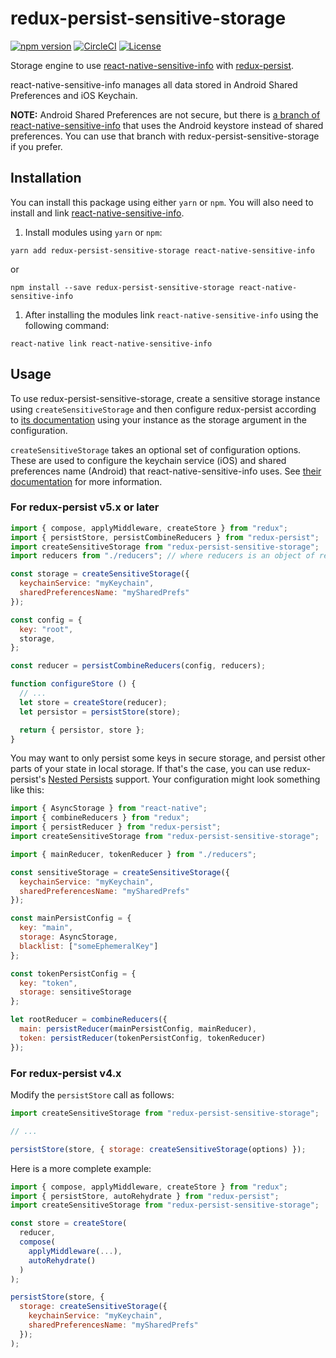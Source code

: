 # redux-persist-sensitive-storage

[![npm version](https://badge.fury.io/js/redux-persist-sensitive-storage.svg)](https://www.npmjs.com/package/redux-persist-sensitive-storage)
[![CircleCI](https://circleci.com/gh/CodingZeal/redux-persist-sensitive-storage.svg?style=shield)](https://circleci.com/gh/CodingZeal/redux-persist-sensitive-storage)
[![License](https://img.shields.io/badge/license-MIT-blue.svg)](https://opensource.org/licenses/MIT)

Storage engine to use [react-native-sensitive-info](https://github.com/mCodex/react-native-sensitive-info) with [redux-persist](https://github.com/rt2zz/redux-persist).

react-native-sensitive-info manages all data stored in Android Shared Preferences and iOS Keychain.

**NOTE:** Android Shared Preferences are not secure, but there is [a branch of react-native-sensitive-info](https://github.com/mCodex/react-native-sensitive-info/tree/keystore) that uses the Android keystore instead of shared preferences.  You can use that branch with redux-persist-sensitive-storage if you prefer.

## Installation

You can install this package using either `yarn` or `npm`.  You will also need to install and link [react-native-sensitive-info](https://github.com/mCodex/react-native-sensitive-info).

1. Install modules using `yarn` or `npm`:

  `yarn add redux-persist-sensitive-storage react-native-sensitive-info`

  or

  `npm install --save redux-persist-sensitive-storage react-native-sensitive-info`

1. After installing the modules link `react-native-sensitive-info` using the following command:

  `react-native link react-native-sensitive-info`

## Usage

To use redux-persist-sensitive-storage, create a sensitive storage instance using `createSensitiveStorage` and then
configure redux-persist according to [its documentation](https://github.com/rt2zz/redux-persist#redux-persist) using your instance as the storage argument in the configuration.

`createSensitiveStorage` takes an optional set of configuration options. These are used to configure the keychain service (iOS) and shared preferences name (Android) that react-native-sensitive-info uses.  See [their documentation](https://github.com/mCodex/react-native-sensitive-info#methods) for more information.

### For redux-persist v5.x or later

```js
import { compose, applyMiddleware, createStore } from "redux";
import { persistStore, persistCombineReducers } from "redux-persist";
import createSensitiveStorage from "redux-persist-sensitive-storage";
import reducers from "./reducers"; // where reducers is an object of reducers

const storage = createSensitiveStorage({
  keychainService: "myKeychain",
  sharedPreferencesName: "mySharedPrefs"
});

const config = {
  key: "root",
  storage,
};

const reducer = persistCombineReducers(config, reducers);

function configureStore () {
  // ...
  let store = createStore(reducer);
  let persistor = persistStore(store);

  return { persistor, store };
}
```

You may want to only persist some keys in secure storage, and persist other parts of your state in local storage. If that's the case, you can use redux-persist's [Nested Persists](https://github.com/rt2zz/redux-persist#nested-persists) support.  Your configuration might look something like this:

```js
import { AsyncStorage } from "react-native";
import { combineReducers } from "redux";
import { persistReducer } from "redux-persist";
import createSensitiveStorage from "redux-persist-sensitive-storage";

import { mainReducer, tokenReducer } from "./reducers";

const sensitiveStorage = createSensitiveStorage({
  keychainService: "myKeychain",
  sharedPreferencesName: "mySharedPrefs"
});

const mainPersistConfig = {
  key: "main",
  storage: AsyncStorage,
  blacklist: ["someEphemeralKey"]
};

const tokenPersistConfig = {
  key: "token",
  storage: sensitiveStorage
};

let rootReducer = combineReducers({
  main: persistReducer(mainPersistConfig, mainReducer),
  token: persistReducer(tokenPersistConfig, tokenReducer)
});
```

### For redux-persist v4.x

Modify the `persistStore` call as follows:

```js
import createSensitiveStorage from "redux-persist-sensitive-storage";

// ...

persistStore(store, { storage: createSensitiveStorage(options) });
```

Here is a more complete example:

```js
import { compose, applyMiddleware, createStore } from "redux";
import { persistStore, autoRehydrate } from "redux-persist";
import createSensitiveStorage from "redux-persist-sensitive-storage";

const store = createStore(
  reducer,
  compose(
    applyMiddleware(...),
    autoRehydrate()
  )
);

persistStore(store, {
  storage: createSensitiveStorage({
    keychainService: "myKeychain",
    sharedPreferencesName: "mySharedPrefs"
  });
);
```
